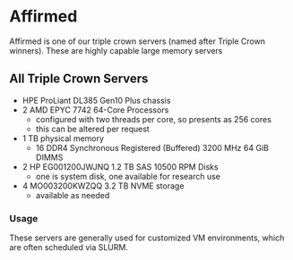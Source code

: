 # Affirmed

Affirmed is one of our triple crown servers (named after Triple Crown winners).  These are highly capable large memory servers


## All Triple Crown Servers

  - HPE ProLiant DL385 Gen10 Plus chassis
  - 2 AMD EPYC 7742 64-Core Processors
    - configured with two threads per core, so presents as 256 cores
    - this can be altered per request
  - 1 TB physical memory
    - 16 DDR4 Synchronous Registered (Buffered) 3200 MHz 64 GiB DIMMS
  - 2 HP EG001200JWJNQ 1.2 TB SAS 10500 RPM Disks 
    - one is system disk, one available for research use
  - 4 MO003200KWZQQ 3.2 TB NVME storage
    - available as needed

### Usage

These servers are generally used for customized VM environments, which are 
often scheduled via SLURM.
